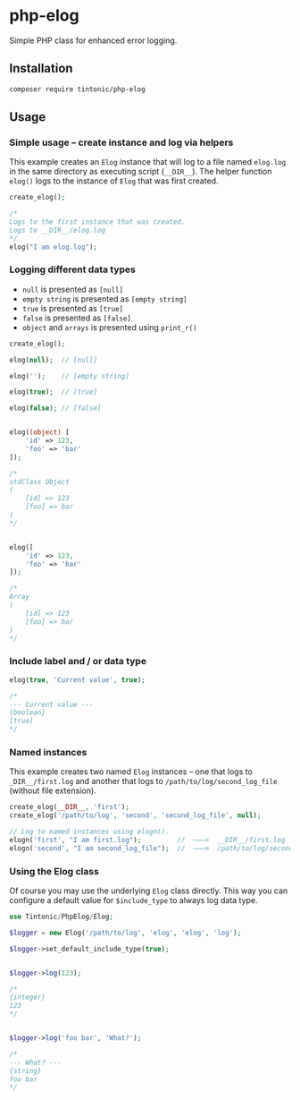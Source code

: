 # php-elog

Simple PHP class for enhanced error logging.

## Installation

```bash
composer require tintonic/php-elog
```

## Usage

### Simple usage – create instance and log via helpers

This example creates an `Elog` instance that will log to a file named `elog.log` in the same directory as executing script (`__DIR__`). The helper function `elog()` logs to the instance of `Elog` that was first created.

```php
create_elog();

/*
Logs to the first instance that was created.
Logs to __DIR__/elog.log
*/
elog("I am elog.log");
```

### Logging different data types

* `null` is presented as `[null]`
* `empty string` is presented as `[empty string]`
* `true` is presented as `[true]`
* `false` is presented as `[false]`
* `object` and `arrays` is presented using `print_r()`

```php
create_elog();

elog(null);  // [null]

elog('');    // [empty string]

elog(true);  // [true]

elog(false); // [false]


elog((object) [
    'id' => 123,
    'foo' => 'bar'
]);

/*
stdClass Object
(
    [id] => 123
    [foo] => bar
)
*/


elog([
    'id' => 123,
    'foo' => 'bar'
]);

/*
Array
(
    [id] => 123
    [foo] => bar
)
*/
```


### Include label and / or data type

```php
elog(true, 'Current value', true);

/*
--- Current value ---
{boolean} 
[true]
*/
```


### Named instances

This example creates two named `Elog` instances – one that logs to `_DIR__/first.log` and another that logs to `/path/to/log/second_log_file` (without file extension).

```php
create_elog(__DIR__, 'first');
create_elog('/path/to/log', 'second', 'second_log_file', null);

// Log to named instances using elogn().
elogn('first', "I am first.log");         //  ———>  __DIR__/first.log
elogn('second', "I am second_log_file");  //  ———>  /path/to/log/second_log_file
```

### Using the Elog class

Of course you may use the underlying `Elog` class directly. This way you can configure a default value for `$include_type` to always log data type.

```php
use Tintonic/PhpElog/Elog;

$logger = new Elog('/path/to/log', 'elog', 'elog', 'log');

$logger->set_default_include_type(true);


$logger->log(123);

/*
{integer} 
123
*/


$logger->log('foo bar', 'What?');

/*
--- What? ---
{string} 
foo bar
*/

```